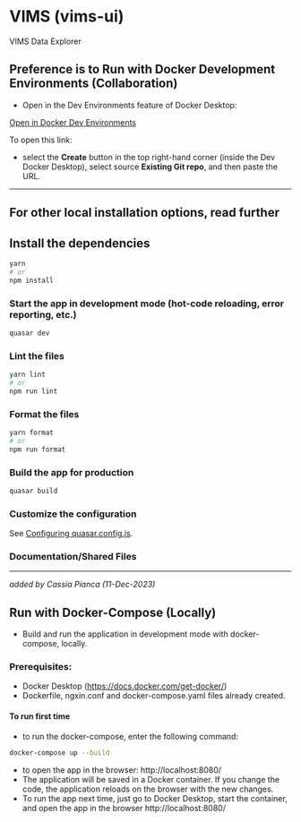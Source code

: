 
# VIMS (vims-ui)

VIMS Data Explorer

## Preference is to Run with Docker Development Environments (Collaboration)

- Open in the Dev Environments feature of Docker Desktop:

[Open in Docker Dev Environments](https://open.docker.com/dashboard/dev-envs?url=https://github.com/parrishd/cmc_frontend_v4.git)

To open this link:

- select the **Create** button in the top right-hand corner (inside the Dev Docker Desktop), select source **Existing Git repo**, and then paste the URL.



---
## For other local installation options, read further


## Install the dependencies
```bash
yarn
# or
npm install
```

### Start the app in development mode (hot-code reloading, error reporting, etc.)
```bash
quasar dev
```


### Lint the files
```bash
yarn lint
# or
npm run lint
```


### Format the files
```bash
yarn format
# or
npm run format
```

### Build the app for production
```bash
quasar build
```

### Customize the configuration
See [Configuring quasar.config.js](https://v2.quasar.dev/quasar-cli-vite/quasar-config-js).


### Documentation/Shared Files

---

*added by Cassia Pianca (11-Dec-2023)*

<!-- # Run with Docker (no development mode)

VIMS Data Explorer

## Prerequisites:

- Docker Desktop (https://docs.docker.com/get-docker/)
- Dockerfile and ngxin.conf files already created.

### Build the docker image

- open the Docker Desktop
- docker uses the Dockerfile to build the image.

- To build the docker image, in the terminal, enter the following command:
```bash
docker build -t cmc_frontend .
```

### Run the docker container

- to run the docker container, in the terminal, enter the following command:

```bash
docker run -dp 127.0.0.1:8000:80 cmc_frontend
```

- to open the app in the browser: http://localhost:8000 -->


## Run with Docker-Compose (Locally)


- Build and run the application in development mode with docker-compose, locally.

### Prerequisites:


- Docker Desktop (https://docs.docker.com/get-docker/)
- Dockerfile, ngxin.conf and docker-compose.yaml files already created.



#### To run first time

- to run the docker-compose, enter the following command:


 ```bash
docker-compose up --build
```


- to open the app in the browser: http://localhost:8080/
- The application will be saved in a Docker container. If you change the code, the application reloads on the browser with the new changes.
- To run the app next time, just go to Docker Desktop, start the container, and open the app in the browser http://localhost:8080/

